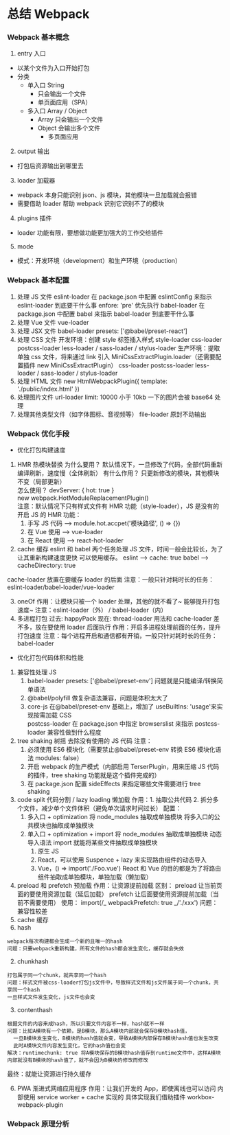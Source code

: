 # 总结 Webpack

### Webpack 基本概念

1. entry 入口

- 以某个文件为入口开始打包
- 分类
  - 单入口 String
    - 只会输出一个文件
    - 单页面应用（SPA）
  - 多入口 Array / Object
    - Array 只会输出一个文件
    - Object 会输出多个文件
      - 多页面应用

2. output 输出

- 打包后资源输出到哪里去

3. loader 加载器

- webpack 本身只能识别 json、js 模块，其他模块一旦加载就会报错
- 需要借助 loader 帮助 webpack 识别它识别不了的模块

4. plugins 插件

- loader 功能有限，要想做功能更加强大的工作交给插件

5. mode

- 模式：开发环境（development）和生产环境（production）

### Webpack 基本配置

1. 处理 JS 文件
   eslint-loader
   在 package.json 中配置 eslintConfig 来指示 eslint-loader 到底要干什么事
   enfore: 'pre' 优先执行
   babel-loader
   在 package.json 中配置 babel 来指示 babel-loader 到底要干什么事
2. 处理 Vue 文件
   vue-loader
3. 处理 JSX 文件
   babel-loader
   presets: ['@babel/preset-react']
4. 处理 CSS 文件
   开发环境：创建 style 标签插入样式
   style-loader
   css-loader
   postcss-loader
   less-loader / sass-loader / stylus-loader
   生产环境：提取单独 css 文件，将来通过 link 引入
   MiniCssExtractPlugin.loader（还需要配置插件 new MiniCssExtractPlugin）
   css-loader
   postcss-loader
   less-loader / sass-loader / stylus-loader
5. 处理 HTML 文件
   new HtmlWebpackPlugin({ template: './public/index.html' })
6. 处理图片文件
   url-loader
   limit: 10000 小于 10kb 一下的图片会被 base64 处理
7. 处理其他类型文件（如字体图标、音视频等）
   file-loader 原封不动输出

### Webpack 优化手段

- 优化打包构建速度

1. HMR 热模块替换
   为什么要用？
   默认情况下，一旦修改了代码，全部代码重新编译刷新，速度慢（全体刷新）
   有什么作用？
   只更新修改的模块，其他模块不变（局部更新）  
    怎么使用？
   devServer: { hot: true }  
   new webpack.HotModuleReplacementPlugin()  
   注意：默认情况下只有样式文件有 HMR 功能（style-loader），JS 是没有的
   开启 JS 的 HMR 功能：
   1. 手写 JS 代码 --> module.hot.accpet('模块路径', () => {})
   2. 在 Vue 使用 --> vue-loader
   3. 在 React 使用 --> react-hot-loader
2. cache 缓存
   eslint 和 babel 两个任务处理 JS 文件，时间一般会比较长，为了让其重新构建速度更快
   可以使用缓存。
   eslint --> cache: true
   babel --> cacheDirectory: true

cache-loader 放置在要缓存 loader 的后面
注意：一般只针对耗时长的任务：eslint-loader/babel-loader/vue-loader

3. oneOf
   作用：让模块只被一个 loader 处理，其他的就不看了~
   能够提升打包速度~
   注意：eslint-loader（外） / babel-loader（内）
4. 多进程打包
   过去: happyPack
   现在: thread-loader
   用法和 cache-loader 差不多，放在要使用 loader 后面执行
   作用：开启多进程处理前面的任务，提升打包速度
   注意：每个进程开启和通信都有开销，一般只针对耗时长的任务：babel-loader

- 优化打包代码体积和性能

1. 兼容性处理
   JS
   1. babel-loader presets: ['@babel/preset-env'] 问题就是只能编译/转换简单语法
   2. @babel/polyfill 做复杂语法兼容，问题是体积太大了
   3. core-js 在@babel/preset-env 基础上，增加了 useBuiltIns: 'usage'来实现按需加载
      CSS  
      postcss-loader
      在 package.json 中指定 browserslist 来指示 postcss-loader 兼容性做到什么程度
2. tree shaking 树摇
   去除没有使用的 JS 代码
   注意：
   1. 必须使用 ES6 模块化（需要禁止@babel/preset-env 转换 ES6 模块化语法 modules: false）
   2. 开启 webpack 的生产模式（内部启用 TerserPlugin，用来压缩 JS 代码的插件，tree shaking 功能就是这个插件完成的）
   3. 在 package.json 配置 sideEffects 来指定哪些文件需要进行 tree shaking
3. code split 代码分割 / lazy loading 懒加载
   作用：1. 抽取公共代码 2. 拆分多个文件，减少单个文件体积（避免单次请求时间过长）
   配置：
   1. 多入口 + optimization
      将 node_modules 抽取成单独模块
      将多入口的公共模块也抽取成单独模块
   2. 单入口 + optimization + import
      将 node_modules 抽取成单独模块
      动态导入语法 import 就能将某些文件抽取成单独模块
      1. 原生 JS
      2. React，可以使用 Suspence + lazy 来实现路由组件的动态导入
      3. Vue，() => import('./Foo.vue')
         React 和 Vue 的目的都是为了将路由组件抽取成单独模块，单独加载（懒加载）
4. preload 和 prefetch 预加载
   作用：让资源提前加载
   区别：
   preload 让当前页面的要使用资源加载（延后加载）
   prefetch 让后面要使用资源提前加载（当前不需要使用）
   使用：
   import(/_ webpackPrefetch: true _/'./xxx')
   问题：兼容性较差
5. cache 缓存
6. hash

```
webpack每次构建都会生成一个新的且唯一的hash
问题：只要webpack重新构建，所有文件的hash都会发生变化，缓存就会失效
```

2. chunkhash

```
打包属于同一个chunk，就共享同一个hash
问题：样式文件被css-loader打包js文件中，导致样式文件和js文件属于同一个chunk，共享同一个hash
一旦样式文件发生变化，js文件也会变
```

3. contenthash

```
根据文件的内容来成hash，所以只要文件内容不一样，hash就不一样
问题：比如A模块有一个依赖，是B模块，那么A模块内部就会保存B模块hash值，
  一旦B模块发生变化，B模块的hash值就会变，导致A模块内部保存B模块hash值也发生改变
  此时A模块文件内容发生变化，它的hash值也会变
解决：runtimechunk: true 将A模块保存的B模块hash值存到runtime文件中，这样A模块内部就没有B模块的hash值了，就不会因为B模块的修改而修改
```

最终：就能让资源进行持久缓存

6. PWA 渐进式网络应用程序
   作用：让我们开发的 App，即使离线也可以访问
   内部使用 service worker + cache 实现的
   具体实现我们借助插件 workbox-webpack-plugin

### Webpack 原理分析
